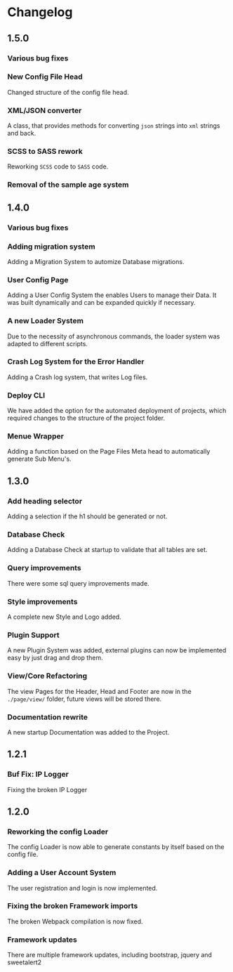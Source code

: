 # Changelog

## 1.5.0

### Various bug fixes

### New Config File Head
Changed structure of the config file head.

### XML/JSON converter
A class, that provides methods for 
converting `json` strings into `xml` strings and back.

### SCSS to SASS rework
Reworking `SCSS` code to `SASS` code.

### Removal of the sample age system


## 1.4.0

### Various bug fixes

### Adding migration system
Adding a Migration System to automize Database migrations.

### User Config Page
Adding a User Config System the enables Users to manage their Data.
It was built dynamically and can be expanded quickly if necessary.

### A new Loader System
Due to the necessity of asynchronous commands, the loader system was adapted to different scripts.

### Crash Log System for the Error Handler
Adding a Crash log system, that writes Log files.

### Deploy CLI
We have added the option for the automated deployment of projects, which required changes to the structure of the project folder.

### Menue Wrapper
Adding a function based on the Page Files Meta head to automatically generate Sub Menu's.


## 1.3.0

### Add heading selector
Adding a selection if the h1 should be generated or not.

### Database Check
Adding a Database Check at startup to validate that all tables are set.

### Query improvements
There were some sql query improvements made.

### Style improvements
A complete new Style and Logo added.
 
### Plugin Support
A new Plugin System was added, external plugins can now be implemented easy by just drag and drop them.

### View/Core Refactoring
The view Pages for the Header, Head and Footer are now in the ```./page/view/``` folder, future views will be stored there.

### Documentation rewrite
A new startup Documentation was added to the Project.

## 1.2.1

### Buf Fix: IP Logger
Fixing the broken IP Logger

## 1.2.0

### Reworking the config Loader
The config Loader is now able to generate constants by itself based on the config file.

### Adding a User Account System
The user registration and login is now implemented.

### Fixing the broken Framework imports
The broken Webpack compilation is now fixed.

### Framework updates
There are multiple framework updates,
including bootstrap, jquery and sweetalert2